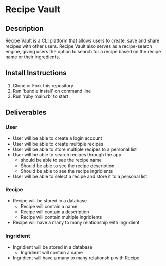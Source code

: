 # Recipe Vault

## Description

Recipe Vault is a CLI platform that allows users to create, save and share recipes with other users. Recipe Vault also serves as a recipe-search engine, giving users the option to search for a recipe based on the recipe name or their ingredients.

## Install Instructions

1. Clone or Fork this repository
2. Run 'bundle install' on command line
3. Run 'ruby main.rb' to start

## Deliverables
### User
* User will be able to create a login account
* User will be able to create multiple recipes
* User will be able to store multiple recipes to a personal list
* User will be able to search recipes through the app
  * should be able to see the recipe name
  * Should be able to see the recipe description 
  * Should be able to see the recipe ingridients
* User will be able to select a recipe and store it to a personal list
### Recipe
* Recipe will be stored in a database
  * Recipe will contain a name
  * Recipe will contain a description
  * Recipe will contain multiple ingridients
* Recipe will have a many to many relationship with Ingridient
### Ingridient
* Ingridient will be stored in a database
  * Ingridient will contain a name
* Ingridient will have a many to many relationship with Recipe


